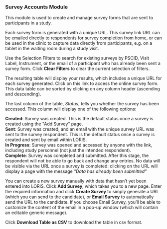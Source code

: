 ### Survey Accounts Module

This module is used to create and manage survey forms that are sent to participants in a study.

Each survey form is generated with a unique URL. This survey link URL can be emailed directly to respondents for survey completion from home, or can be used in the clinic to capture data directly from participants, e.g. on a tablet in the waiting room during a study visit. 

Use the Selection Filters to search for existing surveys by PSCID, Visit Label, Instrument, or the email of a participant who has already been sent a survey form. Click **Clear Filters** to clear the current selection of filters. 

The resulting table will display your results, which includes a unique URL for each survey generated. Click on this link to access the online survey form. This data table can be sorted by clicking on any column header (ascending and descending). 

The last column of the table, *Status*, tells you whether the survey has been accessed. This column will display one of the following options:

**Created**: Survey was created. This is the default status once a survey is created using the "Add Survey" page.<br>
**Sent**: Survey was created, and an email with the unique survey URL was sent to the survey respondent. This is the default status once a survey is created and sent by email within LORIS.<br>
**In Progress**: Survey was opened and accessed by anyone with the link, including study personnel (not just the intended respondent).<br>
**Complete**: Survey was completed and submitted. After this stage, the respondent will not be able to go back and change any entries. No data will be visible via the URL once a survey is completed: clicking on the URL will display a page with the message *"Data has already been submitted"*

You can create a new survey manually with data that hasn’t yet been entered into LORIS. Click **Add Survey**, which takes you to a new page. Enter the required information and click **Create Survey** to simply generate a URL (which you can send to the candidate), or **Email Survey** to automatically send the URL to the candidate. If you choose Email Survey, you’ll be able to customize the content of the email in a pop-up window (which will contain an editable generic message). 

Click **Download Table as CSV** to download the table in csv format. 

